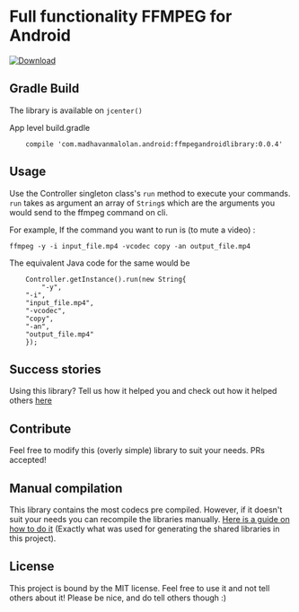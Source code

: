 # Full functionality FFMPEG for Android
 [ ![Download](https://api.bintray.com/packages/madhavanmalolan/android/ffmpegandroidlibrary/images/download.svg) ](https://bintray.com/madhavanmalolan/android/ffmpegandroidlibrary/_latestVersion) 

## Gradle Build

The library is available on `jcenter()`

App level build.gradle

```
    compile 'com.madhavanmalolan.android:ffmpegandroidlibrary:0.0.4'

```
## Usage

Use the Controller singleton class's `run` method to execute your commands.
`run` takes as argument an array of `String`s which are the arguments you would send to the ffmpeg command on cli.

For example,
If the command you want to run is (to mute a video) :
```
ffmpeg -y -i input_file.mp4 -vcodec copy -an output_file.mp4
```

The equivalent Java code for the same would be


```
    Controller.getInstance().run(new String{
        "-y",
	"-i",
	"input_file.mp4",
	"-vcodec",
	"copy",
	"-an",
	"output_file.mp4"
    });
```
## Success stories
Using this library? Tell us how it helped you and check out how it helped others [here](https://github.com/madhavanmalolan/ffmpegandroidlibrary/wiki/Success-stories)

## Contribute
Feel free to modify this (overly simple) library to suit your needs. PRs accepted!

## Manual compilation
This library contains the most codecs pre compiled. However, if it doesn't suit your needs you can recompile the libraries manually. [Here is a guide on how to do it](https://github.com/madhavanmalolan/ffmpegandroidlibrary/wiki) (Exactly what was used for generating the shared libraries in this project). 


## License
This project is bound by the MIT license. Feel free to use it and not tell others about it! Please be nice, and do tell others though :)
